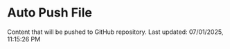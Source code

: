 # Auto Push File

Content that will be pushed to GitHub repository.
Last updated: 07/01/2025, 11:15:26 PM